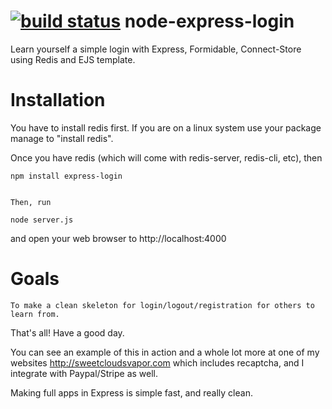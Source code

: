 [![build status](https://secure.travis-ci.org/rook2pawn/node-express-login.png)](http://travis-ci.org/rook2pawn/node-express-login)
node-express-login
==================

Learn yourself a simple login with Express, Formidable, Connect-Store using Redis and EJS template. 

Installation
============

You have to install redis first. If you are on a linux system use your package manage to "install redis".

Once you have redis (which will come with redis-server, redis-cli, etc), then
    
    npm install express-login


    Then, run 
    
    node server.js 

and open your web browser to http://localhost:4000

Goals
=====

    To make a clean skeleton for login/logout/registration for others to learn from.

That's all! Have a good day.


You can see an example of this in action and a whole lot more at one of my websites http://sweetcloudsvapor.com which includes recaptcha, and I integrate with Paypal/Stripe as well.

Making full apps in Express is simple fast, and really clean.

